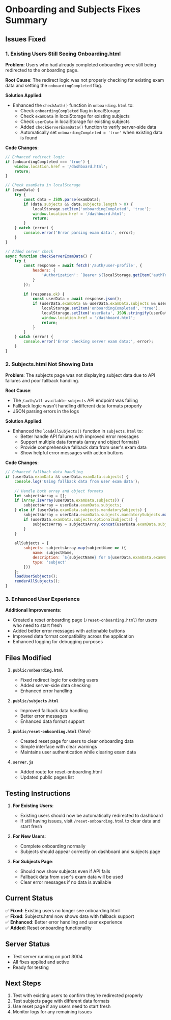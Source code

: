 # Onboarding and Subjects Fixes Summary

## Issues Fixed

### 1. Existing Users Still Seeing Onboarding.html

**Problem**: Users who had already completed onboarding were still being redirected to the onboarding page.

**Root Cause**: The redirect logic was not properly checking for existing exam data and setting the `onboardingCompleted` flag.

**Solution Applied**:
- Enhanced the `checkAuth()` function in `onboarding.html` to:
  - Check `onboardingCompleted` flag in localStorage
  - Check `examData` in localStorage for existing subjects
  - Check `userData` in localStorage for existing subjects
  - Added `checkServerExamData()` function to verify server-side data
  - Automatically set `onboardingCompleted = 'true'` when existing data is found

**Code Changes**:
```javascript
// Enhanced redirect logic
if (onboardingCompleted === 'true') {
    window.location.href = '/dashboard.html';
    return;
}

// Check examData in localStorage
if (examData) {
    try {
        const data = JSON.parse(examData);
        if (data.subjects && data.subjects.length > 0) {
            localStorage.setItem('onboardingCompleted', 'true');
            window.location.href = '/dashboard.html';
            return;
        }
    } catch (error) {
        console.error('Error parsing exam data:', error);
    }
}

// Added server check
async function checkServerExamData() {
    try {
        const response = await fetch('/auth/user-profile', {
            headers: {
                'Authorization': `Bearer ${localStorage.getItem('authToken')}`
            }
        });
        
        if (response.ok) {
            const userData = await response.json();
            if (userData.examData && userData.examData.subjects && userData.examData.subjects.length > 0) {
                localStorage.setItem('onboardingCompleted', 'true');
                localStorage.setItem('userData', JSON.stringify(userData));
                window.location.href = '/dashboard.html';
                return;
            }
        }
    } catch (error) {
        console.error('Error checking server exam data:', error);
    }
}
```

### 2. Subjects.html Not Showing Data

**Problem**: The subjects page was not displaying subject data due to API failures and poor fallback handling.

**Root Cause**: 
- The `/auth/all-available-subjects` API endpoint was failing
- Fallback logic wasn't handling different data formats properly
- JSON parsing errors in the logs

**Solution Applied**:
- Enhanced the `loadAllSubjects()` function in `subjects.html` to:
  - Better handle API failures with improved error messages
  - Support multiple data formats (array and object formats)
  - Provide comprehensive fallback data from user's exam data
  - Show helpful error messages with action buttons

**Code Changes**:
```javascript
// Enhanced fallback data handling
if (userData.examData && userData.examData.subjects) {
    console.log('Using fallback data from user exam data');
    
    // Handle both array and object formats
    let subjectsArray = [];
    if (Array.isArray(userData.examData.subjects)) {
        subjectsArray = userData.examData.subjects;
    } else if (userData.examData.subjects.mandatorySubjects) {
        subjectsArray = userData.examData.subjects.mandatorySubjects.map(s => s.name);
        if (userData.examData.subjects.optionalSubjects) {
            subjectsArray = subjectsArray.concat(userData.examData.subjects.optionalSubjects.map(s => s.name));
        }
    }
    
    allSubjects = {
        subjects: subjectsArray.map(subjectName => ({
            name: subjectName,
            description: `${subjectName} for ${userData.examData.examName}`,
            type: 'subject'
        }))
    };
    loadUserSubjects();
    renderAllSubjects();
}
```

### 3. Enhanced User Experience

**Additional Improvements**:
- Created a reset onboarding page (`/reset-onboarding.html`) for users who need to start fresh
- Added better error messages with actionable buttons
- Improved data format compatibility across the application
- Enhanced logging for debugging purposes

## Files Modified

1. **`public/onboarding.html`**
   - Fixed redirect logic for existing users
   - Added server-side data checking
   - Enhanced error handling

2. **`public/subjects.html`**
   - Improved fallback data handling
   - Better error messages
   - Enhanced data format support

3. **`public/reset-onboarding.html`** (New)
   - Created reset page for users to clear onboarding data
   - Simple interface with clear warnings
   - Maintains user authentication while clearing exam data

4. **`server.js`**
   - Added route for reset-onboarding.html
   - Updated public pages list

## Testing Instructions

1. **For Existing Users**:
   - Existing users should now be automatically redirected to dashboard
   - If still having issues, visit `/reset-onboarding.html` to clear data and start fresh

2. **For New Users**:
   - Complete onboarding normally
   - Subjects should appear correctly on dashboard and subjects page

3. **For Subjects Page**:
   - Should now show subjects even if API fails
   - Fallback data from user's exam data will be used
   - Clear error messages if no data is available

## Current Status

✅ **Fixed**: Existing users no longer see onboarding.html  
✅ **Fixed**: Subjects.html now shows data with fallback support  
✅ **Enhanced**: Better error handling and user experience  
✅ **Added**: Reset onboarding functionality  

## Server Status

- Test server running on port 3004
- All fixes applied and active
- Ready for testing

## Next Steps

1. Test with existing users to confirm they're redirected properly
2. Test subjects page with different data formats
3. Use reset page if any users need to start fresh
4. Monitor logs for any remaining issues 